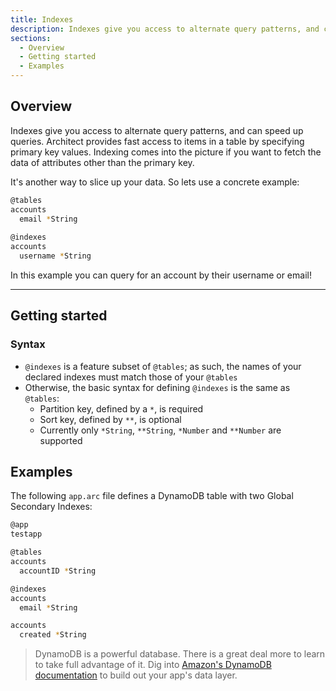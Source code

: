 ```yaml
---
title: Indexes
description: Indexes give you access to alternate query patterns, and can speed up queries.
sections:
  - Overview
  - Getting started
  - Examples
---
```


## Overview

Indexes give you access to alternate query patterns, and can speed up queries. Architect provides fast access to items in a table by specifying primary key values. Indexing comes into the picture if you want to fetch the data of attributes other than the primary key.

It's another way to slice up your data. So lets use a concrete example:

```bash
@tables
accounts
  email *String
  
@indexes
accounts
  username *String
```

In this example you can query for an account by their username or email!

---

## Getting started

### Syntax
- `@indexes` is a feature subset of `@tables`; as such, the names of your declared indexes must match those of your `@tables`
- Otherwise, the basic syntax for defining `@indexes` is the same as `@tables`:
  - Partition key, defined by a `*`, is required
  - Sort key, defined by `**`, is optional
  - Currently only `*String`, `**String`, `*Number` and `**Number` are supported

## Examples

The following `app.arc` file defines a DynamoDB table with two Global Secondary Indexes:

```bash
@app
testapp

@tables
accounts
  accountID *String

@indexes
accounts
  email *String

accounts
  created *String
```

> DynamoDB is a powerful database. There is a great deal more to learn to take full advantage of it. Dig into [Amazon's DynamoDB documentation](https://aws.amazon.com/documentation/dynamodb/) to build out your app's data layer.
